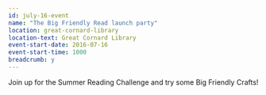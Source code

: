 ```yaml
---
id: july-16-event
name: "The Big Friendly Read launch party"
location: great-cornard-library
location-text: Great Cornard Library
event-start-date: 2016-07-16
event-start-time: 1000
breadcrumb: y
---
```

Join up for the Summer Reading Challenge and try some Big Friendly Crafts!
